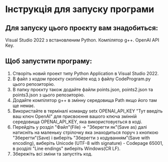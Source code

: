 # Інструкція для запуску програми

## Для запуску цього проєкту вам знадобиться:
Visual Studio 2022 з встановленим Python. 
Компілятор g++. 
OpenAI API Key.

## Щоб запустити програму:
1. Створіть новий проект типу Python Application в Visual Studio 2022.
2. В файл з кодом проєкту скопіюйте код з файлу CodeProgram.py цього репозиторію.
3. В папку проєкту також додайте файли points.json, points2.json та points3.json з цього репозиторію.
4. Додайте компілятор g++ в змінну середовища Path якщо його там ще немає.
5. Використайте в терміналі команду setx OPENAI_API_KEY "Тут введіть ваш ключ OpenAI" для присвоєння вашого ключа змінній середовища OPENAI_API_KEY, яка використовується в коді.
6. Перейдіть у розділ "Файл"(File) -> "Зберегти як"(Save as) далі натисніть на маленьку стрілочку яка знаходиться поруч з кнопкою "Зберегти"(Save) і виберіть "Зберегти з кодуванням"(Save with encoding), виберіть Unicode (UTF-8 with signature) - Codepage 65001, в розділі "Line endings" виберіть Windows(CR LF).
7. Збережіть всі зміни та запустіть код.
